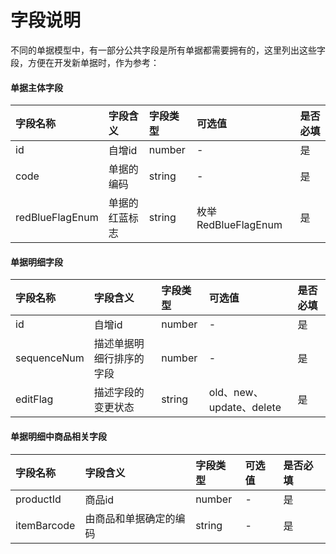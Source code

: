 # 字段说明

不同的单据模型中，有一部分公共字段是所有单据都需要拥有的，这里列出这些字段，方便在开发新单据时，作为参考：

#### 单据主体字段

| 字段名称 | 字段含义 | 字段类型 | 可选值 | 是否必填 |
| :--- | :--- | :--- | :--- | :--- |
| id | 自增id | number | - | 是 |
| code | 单据的编码 | string | - | 是 |
| redBlueFlagEnum | 单据的红蓝标志 | string | 枚举 RedBlueFlagEnum | 是 |

#### 单据明细字段

| 字段名称 | 字段含义 | 字段类型 | 可选值 | 是否必填 |
| :--- | :--- | :--- | :--- | :--- |
| id | 自增id | number | - | 是 |
| sequenceNum | 描述单据明细行排序的字段 | number | - | 是 |
| editFlag | 描述字段的变更状态 | string | old、new、update、delete | 是 |

#### 单据明细中商品相关字段

| 字段名称 | 字段含义 | 字段类型 | 可选值 | 是否必填 |
| :--- | :--- | :--- | :--- | :--- |
| productId | 商品id | number | - | 是 |
| itemBarcode | 由商品和单据确定的编码 | string | - | 是 |

#### 



